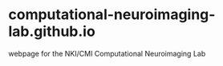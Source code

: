 computational-neuroimaging-lab.github.io
===========================================

webpage for the NKI/CMI Computational Neuroimaging Lab
